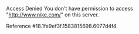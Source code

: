 Access Denied You don't have permission to access "http://www.nike.com/" on this server.

Reference #18.1fe9ef3f.1583815698.6077d4f4